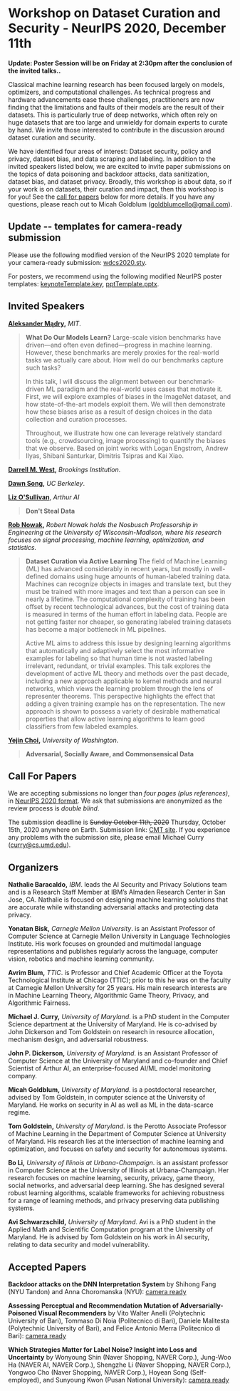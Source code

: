 # Workshop on Dataset Curation and Security - NeurIPS 2020, December 11th

**Update: Poster Session will be on Friday at 2:30pm after the conclusion of the invited talks..**

Classical machine learning research has been focused largely on models,  optimizers,  and computational challenges. As technical progress and hardware advancements ease these challenges, practitioners are now finding that the limitations and faults of their models are the result of their datasets. This is particularly true of deep networks, which often rely on huge datasets that are too large and unwieldy for domain experts to curate by hand. We invite those interested to contribute in the discussion around dataset curation and security.

We have identified four areas of interest: Dataset security, policy and privacy, dataset bias, and data scraping and labeling. In addition to the invited speakers listed below, we are excited to invite paper submissions on the topics of data poisoning and backdoor attacks, data sanitization, dataset bias, and dataset privacy. Broadly, this workshop is about data, so if your work is on datasets, their curation and impact, then this workshop is for you! See the [call for papers](#cfp) below for more details. If you have any questions, please reach out to Micah Goldblum (<goldblumcello@gmail.com>).

## Update -- templates for camera-ready submission

Please use the following modified version of the NeurIPS 2020 template for your camera-ready submission: [wdcs2020.sty](templates/wdcs2020.sty).

For posters, we recommend using the following modified NeurIPS poster templates: [keynoteTemplate.key](templates/keynoteTemplate.key), [pptTemplate.pptx](templates/pptTemplate.pptx).

## Invited Speakers

**[Aleksander Mądry](https://people.csail.mit.edu/madry/),** _MIT_.
>**What Do Our Models Learn?** Large-scale vision benchmarks have driven—and often even defined—progress in machine learning. However, these benchmarks are merely proxies for the real-world tasks we actually care about. How well do our benchmarks capture such tasks?
>
>In this talk, I will discuss the alignment between our benchmark-driven ML paradigm and the real-world uses cases that motivate it. First, we will explore examples of biases in the ImageNet dataset, and how state-of-the-art models exploit them. We will then demonstrate how these biases arise as a result of design choices in the data collection and curation processes.
>
>Throughout, we illustrate how one can leverage relatively standard tools (e.g., crowdsourcing, image processing) to quantify the biases that we observe.
Based on joint works with Logan Engstrom, Andrew Ilyas, Shibani Santurkar, Dimitris Tsipras and Kai Xiao.

**[Darrell M. West](https://www.brookings.edu/experts/darrell-m-west/),** _Brookings Institution_.

**[Dawn Song](https://people.eecs.berkeley.edu/~dawnsong/?_ga=2.130447496.627426393.1600173880-497787535.1600173880),** _UC Berkeley_.

**[Liz O'Sullivan](https://www.lizjosullivan.com/)**, _Arthur AI_
>**Don't Steal Data**

**[Rob Nowak](https://nowak.ece.wisc.edu/),** 
_Robert Nowak holds the Nosbusch Professorship in Engineering at the University of Wisconsin-Madison, where his research focuses on signal processing, machine learning, optimization, and statistics._ 

>**Dataset Curation via Active Learning** The field of Machine Learning (ML) has advanced considerably in recent years, but mostly in well-defined domains using huge amounts of human-labeled training data. Machines can recognize objects in images and translate text, but they must be trained with more images and text than a person can see in nearly a lifetime.  The computational complexity of training has been offset by recent technological advances, but the cost of training data is measured in terms of the human effort in labeling data. People are not getting faster nor cheaper, so generating labeled training datasets has become a major bottleneck in ML pipelines. 
> 
>Active ML aims to address this issue by designing learning algorithms that automatically and adaptively select the most informative examples for labeling so that human time is not wasted labeling irrelevant, redundant, or trivial examples. This talk explores the development of active ML theory and methods over the past decade, including a new approach applicable to kernel methods and neural networks, which views the learning problem through the lens of representer theorems. This perspective highlights the effect that adding a given training example has on the representation.   The new approach is shown to possess a variety of desirable mathematical properties that allow active learning algorithms to learn good classifiers from few labeled examples.

**[Yejin Choi](https://homes.cs.washington.edu/~yejin/),** _University of Washington_.
>**Adversarial, Socially Aware, and Commonsensical Data**

## Call For Papers <a name="cfp"></a>
We are accepting submissions no longer than _four pages (plus references)_, in [NeurIPS 2020 format](https://neurips.cc/Conferences/2020/PaperInformation/StyleFiles). We ask that submissions are anonymized as the review process is _double blind_. <!-- We will not accept work that has been previously included in conference proceedings. -->

The submission deadline is ~~Sunday October 11th, 2020~~ Thursday, October 15th, 2020 anywhere on Earth. Submission link: [CMT site](https://cmt3.research.microsoft.com/WDCS2020). If you experience any problems with the submission site, please email Michael Curry (<curry@cs.umd.edu>).

## Organizers
**Nathalie Baracaldo,** _IBM_. leads the AI Security and Privacy Solutions team and is a Research Staff Member at IBM’s Almaden Research Center in San Jose, CA. Nathalie is focused on designing machine learning solutions that are accurate while withstanding adversarial attacks and protecting data privacy.

**Yonatan Bisk,** _Carnegie Mellon University_. is an Assistant Professor of Computer Science at Carnegie Mellon University in Language Technologies Institute. His work focuses on grounded and multimodal language representations and publishes regularly across the language, computer vision, robotics and machine learning community.

**Avrim Blum,** _TTIC_. is Professor and Chief Academic Officer at the Toyota Technological Institute at Chicago (TTIC); prior to this he was on the faculty at Carnegie Mellon University for 25 years.  His main research interests are in Machine Learning Theory, Algorithmic Game Theory, Privacy, and Algorithmic Fairness.

**Michael J. Curry,** _University of Maryland_. is a PhD student in the Computer Science department at the University of Maryland. He is co-advised by John Dickerson and Tom Goldstein on research in resource allocation, mechanism design, and adversarial robustness.

**John P. Dickerson,** _University of Maryland_. is an Assistant Professor of Computer Science at the University of Maryland and co-founder and Chief Scientist of Arthur AI, an enterprise-focused AI/ML model monitoring company.

**Micah Goldblum,** _University of Maryland_.  is a postdoctoral researcher, advised by Tom Goldstein, in computer science at the University of Maryland.  He works on security in AI as well as ML in the data-scarce regime. 

**Tom Goldstein,** _University of Maryland_. is the Perotto Associate Professor of Machine Learning in the Department of Computer Science at University of Maryland. His research lies at the intersection of machine learning and optimization, and focuses on safety and security for autonomous systems.

**Bo Li,** _University of Illinois at Urbana-Champaign_. is an assistant professor in Computer Science at the University of Illinois at Urbana-Champaign. Her research focuses on machine learning, security, privacy, game theory, social networks, and adversarial deep learning. She has designed several robust learning algorithms, scalable frameworks for achieving robustness for a range of learning methods, and privacy preserving data publishing systems.

**Avi Schwarzschild,** _University of Maryland_. Avi is a PhD student in the Applied Math and Scientific Computation program at the University of Maryland. He is advised by Tom Goldstein on his work in AI security, relating to data security and model vulnerability.

## Accepted Papers
**Backdoor attacks on the DNN Interpretation System** by Shihong Fang (NYU Tandon) and Anna Choromanska (NYU): [camera ready](./2.pdf)

**Assessing Perceptual and Recommendation Mutation of Adversarially-Poisoned Visual Recommenders** by Vito Walter Anelli (Polytechnic University of Bari), Tommaso Di Noia (Politecnico di Bari), Daniele Malitesta (Polytechnic University of Bari), and Felice Antonio Merra (Politecnico di Bari): [camera ready](./3.pdf)

**Which Strategies Matter for Label Noise? Insight into Loss and Uncertainty** by Wonyoung Shin (Naver Shopping, NAVER Corp.), Jung-Woo Ha (NAVER AI, NAVER Corp.), Shengzhe Li (Naver Shopping, NAVER Corp.), Yongwoo Cho (Naver Shopping, NAVER Corp.), Hoyean Song (Self-employed), and Sunyoung Kwon (Pusan National University): [camera ready](./5.pdf)


<!-- ## Program Committee
To be determined... -->

<!-- ## Workshop Schedule -->

<!-- ### Day One  -->

<!-- | Time    	| Speaker   	| Title            	|
|---------	|-----------	|------------------	|
| 9:00 am 	| Dawn Song 	| Dataset Security 	|
|         	|           	|                  	|
|         	|           	|                  	| -->

